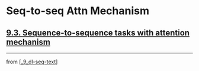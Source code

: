 # Seq-to-seq Attn Mechanism

## [**9.3.** Sequence-to-sequence tasks with attention mechanism](https://livebook.manning.com/book/deep-learning-with-javascript/chapter-9/177)

---
from [[_9_dl-seq-text]]

[//begin]: # "Autogenerated link references for markdown compatibility"
[_9_dl-seq-text]: ../_9_dl-seq-text.md "DL for Seq Text"
[//end]: # "Autogenerated link references"
